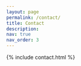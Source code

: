 ```yaml
---
layout: page
permalink: /contact/
title: Contact
description:
nav: true
nav_order: 3
---
```

<div class="contact">
    {% include contact.html %}
</div>